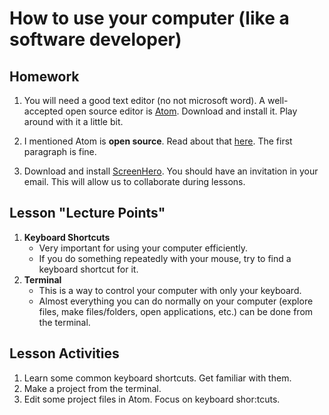 # How to use your computer (like a software developer)

## Homework
1.  You will need a good text editor (no not microsoft word).  A well-accepted
    open source editor is [Atom](https://atom.io/).  Download and install it. 
    Play around with it a little bit.

2.  I mentioned Atom is **open source**. Read about that 
    [here](https://en.wikipedia.org/wiki/Open-source_software). The first
    paragraph is fine.

3. Download and install [ScreenHero](https://screenhero.com/).  You should have 
   an invitation in your email.  This will allow us to collaborate during
   lessons.

## Lesson "Lecture Points"
1. **Keyboard Shortcuts**
    * Very important for using your computer efficiently.
    * If you do something repeatedly with your mouse, try to find a keyboard
      shortcut for it.
2. **Terminal**
    * This is a way to control your computer with only your keyboard.
    * Almost everything you can do normally on your computer (explore files,
      make files/folders, open applications, etc.) can be done from the
      terminal.

## Lesson Activities
1. Learn some common keyboard shortcuts.  Get familiar with them.
2. Make a project from the terminal.
3. Edit some project files in Atom. Focus on keyboard shor:tcuts.
